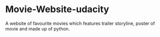 # Movie-Website-udacity
A website of favourite movies which features trailer storyline, poster of movie and made up of python. 
